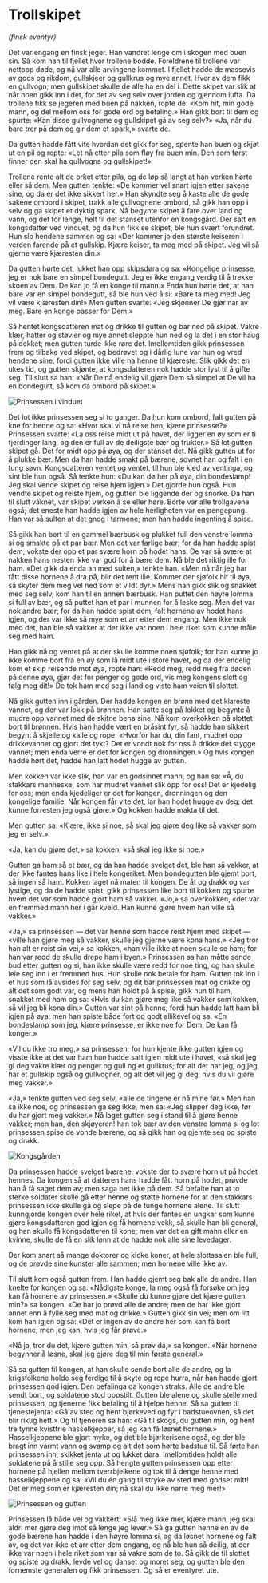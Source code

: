 # Trollskipet

_(finsk eventyr)_

Det var engang en finsk jeger. Han vandret lenge om i skogen med buen sin. Så kom han til fjellet hvor trollene bodde. Foreldrene til trollene var nettopp døde, og nå var alle arvingene kommet. I fjellet hadde de massevis av gods og rikdom, gullskjeer og gullkrus og mye annet. Hver av dem fikk en gullvogn; men gullskipet skulle de alle ha en del i. Dette skipet var slik at når noen gikk inn i det, for det av seg selv over jorden og gjennom lufta. Da trollene fikk se jegeren med buen på nakken, ropte de: «Kom hit, min gode mann, og del mellom oss for gode ord og betaling.» Han gikk bort til dem og spurte: «Kan disse gullvognene og gullskipet gå av seg selv?» «Ja, når du bare trer på dem og gir dem et spark,» svarte de.

Da gutten hadde fått vite hvordan det gikk for seg, spente han buen og skjøt ut en pil og ropte: «Let nå etter pila som fløy fra buen min. Den som først finner den skal ha gullvogna og gullskipet!»

Trollene rente alt de orket etter pila, og de løp så langt at han verken hørte eller så dem. Men gutten tenkte: «De kommer vel snart igjen etter sakene sine, og da er det ikke sikkert her.» Han skyndte seg å kaste alle de gode sakene ombord i skipet, trakk alle gullvognene ombord, så gikk han opp i selv og ga skipet et dyktig spark. Nå begynte skipet å fare over land og vann, og det for lenge, helt til det stanset utenfor en kongsgård. Der satt en kongsdatter ved vinduet, og da hun fikk se skipet, ble hun svært forundret. Hun slo hendene sammen og sa: «Der kommer jo den største keiseren i verden farende på et gullskip. Kjære keiser, ta meg med på skipet. Jeg vil så gjerne være kjæresten din.»

Da gutten hørte det, lukket han opp skipsdøra og sa: «Kongelige prinsesse, jeg er nok bare en simpel bondegutt. Jeg er ikke engang verdig til å trekke skoen av Dem. De kan jo få en konge til mann.» Enda hun hørte det, at han bare var en simpel bondegutt, så ble hun ved å si: «Bare ta meg med! Jeg vil være kjæresten din!» Men gutten svarte: «Jeg skjønner De gjør nar av meg. Bare en konge passer for Dem.»

Så hentet kongsdatteren mat og drikke til gutten og bar ned på skipet. Vakre klær, hatter og støvler og mye annet sleppte hun ned og la det i en stor haug på dekket; men gutten turde ikke røre det. Imellomtiden gikk prinsessen frem og tilbake ved skipet, og bedrøvet og i dårlig lune var hun og vred hendene sine, fordi gutten ikke ville ha henne til kjæreste. Slik gikk det en ukes tid, og gutten skjønte, at kongsdatteren nok hadde stor lyst til å gifte seg. Til slutt sa han: «Når De nå endelig vil gjøre Dem så simpel at De vil ha en bondegutt, så kom da ombord på skipet.»

![Prinsessen i vinduet](./trollskibet_prinsesse.png)

Det lot ikke prinsessen seg si to ganger. Da hun kom ombord, falt gutten på kne for henne og sa: «Hvor skal vi nå reise hen, kjære prinsesse?» Prinsessen svarte: «La oss reise midt ut på havet, der ligger en øy som er ti fjerdinger lang, og den er full av de deiligste bær og frukter.» Så lot gutten skipet gå. Det for midt opp på øya, og der stanset det. Nå gikk gutten ut for å plukke bær. Men da han hadde smakt på bærene, sovnet han og falt i en tung søvn. Kongsdatteren ventet og ventet, til hun ble kjed av ventinga, og sint ble hun også. Så tenkte hun: «Du kan dø her på øya, din bondeslamp! Jeg skal vende skipet og reise hjem igjen.» Det gjorde hun også. Hun vendte skipet og reiste hjem, og gutten ble liggende der og snorke. Da han til slutt våknet, var skipet verken å se eller høre. Borte var alle trollgavene også; det eneste han hadde igjen av hele herligheten var en pengepung. Han var så sulten at det gnog i tarmene; men han hadde ingenting å spise.

Så gikk han bort til en gammel bærbusk og plukket full den venstre lomma si og smakte på et par bær. Men det var farlige bær; for da han hadde spist dem, vokste der opp et par svære horn på hodet hans. De var så svære at nakken hans nesten ikke var god for å bære dem. Nå ble det riktig ille for ham. «Det gikk da enda an med sulten,» tenkte han. «Men nå når jeg har fått disse hornene å dra på, blir det rent ille. Kommer der sjøfolk hit til øya, så skyter dem meg vel ned som et vildt dyr.» Mens han gikk slik og snakket med seg selv, kom han til en annen bærbusk. Han puttet den høyre lomma si full av bær, og så puttet han et par i munnen for å leske seg. Men det var nok andre bær; for da han hadde spist dem, falt hornene av hodet hans igjen, og der var ikke så mye som et arr etter dem engang. Men ikke nok med det, han ble så vakker at der ikke var noen i hele riket som kunne måle seg med ham.

Han gikk nå og ventet på at der skulle komme noen sjøfolk; for han kunne jo ikke komme bort fra en øy som lå midt ute i store havet, og da der endelig kom et skip reisende mot øya, ropte han: «Redd meg, redd meg fra døden på denne øya, gjør det for penger og gode ord, vis meg kongens slott og følg meg dit!» De tok ham med seg i land og viste ham veien til slottet.

Nå gikk gutten inn i gården. Der hadde kongen en brønn med det klareste vannet, og der var lokk på brønnen. Han satte seg på lokket og begynte å mudre opp vannet med de skitne bena sine. Nå kom overkokken på slottet bort til brønnen. Hvis han hadde vært en bråsint fyr, så hadde han sikkert begynt å skjelle og kalle og rope: «Hvorfor har du, din fant, mudret opp drikkevannet og gjort det tykt? Det er vondt nok for oss å drikke det stygge vannet; men enda verre er det for kongen og dronningen.» Og hvis kongen hadde hørt det, hadde han latt hodet hugge av gutten.

Men kokken var ikke slik, han var en godsinnet mann, og han sa: «Å, du stakkars menneske, som har mudret vannet slik opp for oss! Det er kjedelig for oss; men enda kjedeliger er det for kongen, dronningen og den kongelige familie. Når kongen får vite det, lar han hodet hugge av deg; det kunne forresten jeg også gjøre.» Og kokken hadde makta til det.

Men gutten sa: «Kjære, ikke si noe, så skal jeg gjøre deg like så vakker som jeg er selv.»

«Ja, kan du gjøre det,» sa kokken, «så skal jeg ikke si noe.»

Gutten ga ham så et bær, og da han hadde svelget det, ble han så vakker, at der ikke fantes hans like i hele kongeriket. Men bondegutten ble gjemt bort, så ingen så ham. Kokken laget nå maten til kongen. De åt og drakk og var lystige, og da de hadde spist, gikk prinsessen like bort til kokken og spurte hvem det var som hadde gjort ham så vakker. «Jo,» sa overkokken, «det var en fremmed mann her i går kveld. Han kunne gjøre hvem han ville så vakker.»

«Ja,» sa prinsessen — det var henne som hadde reist hjem med skipet — «ville han gjøre meg så vakker, skulle jeg gjerne være kona hans.» «Jeg tror han alt er reist sin vei,» sa kokken, «han ville ikke at noen skulle se ham; for han var redd de skulle drepe ham i byen.» Prinsessen sa han måtte sende bud etter gutten og si, han ikke skulle være redd for noe ting, og han skulle leie seg inn i et fremmed hus. Hun skulle nok betale for ham. Gutten tok inn i et hus som lå avsides for seg selv, og dit bar prinsessen mat og drikke og alt det som godt var, og mens han holdt på å spise, gikk hun til ham, snakket med ham og sa: «Hvis du kan gjøre meg like så vakker som kokken, så vil jeg bli kona din.» Gutten var sint på henne; fordi hun hadde latt ham bli igjen på øya; men han spiste både fort og godt allikevel og sa: «En bondeslamp som jeg, kjære prinsesse, er ikke noe for Dem. De kan få konger.»

«Vil du ikke tro meg,» sa prinsessen; for hun kjente ikke gutten igjen og visste ikke at det var ham hun hadde satt igjen midt ute i havet, «så skal jeg gi deg vakre klær og penger og gull og et gullkrus; for alt det har jeg, og jeg har et gullskip også og gullvogner, og alt det vil jeg gi deg, hvis du vil gjøre meg vakker.»

«Ja,» tenkte gutten ved seg selv, «alle de tingene er nå mine før.» Men han sa ikke noe, og prinsessen ga seg ikke, men sa: «Jeg slipper deg ikke, før du har gjort meg vakker.» Nå laget gutten seg i stand til å gjøre henne vakker; men han, den skjøyeren! han tok bær av den venstre lomma si og lot prinsessen spise de vonde bærene, og så gikk han og gjemte seg og spiste og drakk.

![Kongsgården](./trollskibet_kongsgård.png)

Da prinsessen hadde svelget bærene, vokste der to svære horn ut på hodet hennes. Da kongen så at datteren hans hadde fått horn på hodet, prøvde han å få saget dem av; men saga bet ikke på dem. Så befalte han at to sterke soldater skulle gå etter henne og støtte hornene for at den stakkars prinsessen ikke skulle gå og slepe på de tunge hornene alene. Til slutt kunngjorde kongen over hele riket, at hvis der fantes en ungkar som kunne gjøre kongsdatteren god igjen og få hornene vekk, så skulle han bli general, og han skulle få kongsdatteren til kone; men var det en gift mann eller en kvinne, skulle de få en slik lønn at de hadde nok alle sine levedager.

Der kom snart så mange doktorer og kloke koner, at hele slottssalen ble full, og de prøvde sine kunster alle sammen; men hornene ville ikke av.

Til slutt kom også gutten frem. Han hadde gjemt seg bak alle de andre. Han knelte for kongen og sa: «Nådigste konge, la meg også få forsøke om jeg kan få hornene av prinsessen.» «Skulle du kunne gjøre det kjære gutten min?» sa kongen. «De har jo prøvd alle de andre; men de har ikke gjort annet enn å fylle seg med mat og drikke.» Gutten gikk sin vei; men om litt kom han igjen og sa: «Det er ingen av de andre her som kan få bort hornene; men jeg kan, hvis jeg får prøve.»

«Nå ja, tror du det, kjære gutten min, så prøv da,» sa kongen. «Når hornene begynner å løsne, skal jeg gjøre deg til min første general.»

Så sa gutten til kongen, at han skulle sende bort alle de andre, og la krigsfolkene holde seg ferdige til å skyte og rope hurra, når han hadde gjort prinsessen god igjen. Den befalinga ga kongen straks. Alle de andre ble sendt bort, og soldatene stod oppstilt. Gutten ble alene og skulle stelle med prinsessen, og tjenerne fikk befaling til å hjelpe henne. Så sa gutten til tjenestejenta: «Gå av sted og hent bjørkeved og fyr i badstueovnen, så det blir riktig hett.» Og til tjeneren sa han: «Gå til skogs, du gutten min, og hent tre tynne kvistfrie hasselkjepper, så jeg kan få løsnet hornene.» Hasselkjeppene ble gjort myke, og det ble bjørkerisene også, og der ble bragt inn varmt vann og svamp og alt det som hørte badstua til. Så førte han prinsessen inn, skikket jenta ut og lukket døra. Imellomtiden holdt alle soldatene på å stille seg opp. Så hengte gutten prinsessen opp etter hornene på hjellen mellom tverrbjelkene og tok til å denge henne med hasselkjeppene og sa: «Vil du én gang til stryke av sted med godset mitt! Det er meg som er kjæresten din; nå skal du ikke narre meg mer!»

![Prinsessen og gutten](./trollskibet_prinsessen_og_gutten.png)

Prinsessen lå både vel og vakkert: «Slå meg ikke mer, kjære mann, jeg skal aldri mer gjøre deg imot så lenge jeg lever.» Så ga gutten henne en av de gode bærene han hadde i den høyre lomma si, og da løsnet hornene og falt av, og det var ikke et arr etter dem engang, og nå ble hun så deilig, at der ikke var noen i hele riket som var så vakre som de to. Så gikk de til slottet og spiste og drakk, levde vel og danset og moret seg, og gutten ble den fornemste generalen og fikk prinsessen. Og så er eventyret ute.
